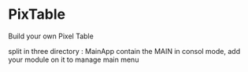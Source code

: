 # PixTable
Build your own Pixel Table

split in three directory :
MainApp contain the MAIN in consol mode, add your module on it to manage main menu

